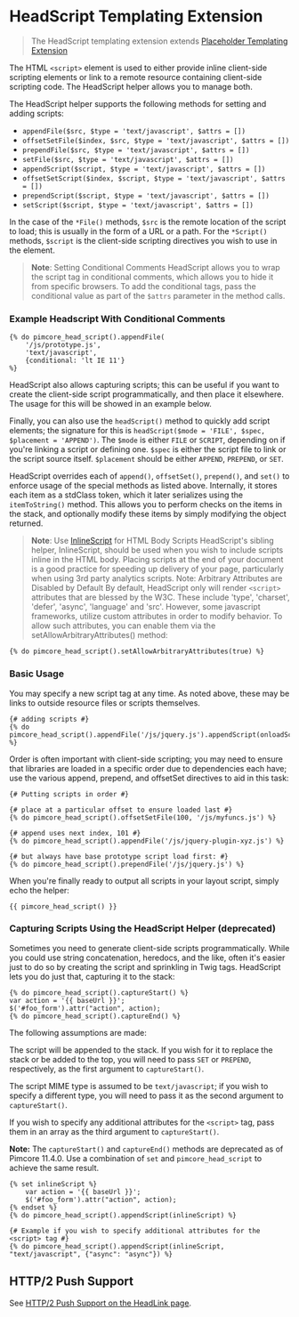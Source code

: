 # HeadScript Templating Extension

> The HeadScript templating extension extends [Placeholder Templating Extension](./00_Placeholder.md)

The HTML `<script>` element is used to either provide inline client-side scripting elements or link to a remote resource 
containing client-side scripting code. The HeadScript helper allows you to manage both.

The HeadScript helper supports the following methods for setting and adding scripts:

- `appendFile($src, $type = 'text/javascript', $attrs = [])`
- `offsetSetFile($index, $src, $type = 'text/javascript', $attrs = [])`
- `prependFile($src, $type = 'text/javascript', $attrs = [])`
- `setFile($src, $type = 'text/javascript', $attrs = [])`
- `appendScript($script, $type = 'text/javascript', $attrs = [])`
- `offsetSetScript($index, $script, $type = 'text/javascript', $attrs = [])`
- `prependScript($script, $type = 'text/javascript', $attrs = [])`
- `setScript($script, $type = 'text/javascript', $attrs = [])`

In the case of the `*File()` methods, `$src` is the remote location of the script to load; this is usually in the form 
of a URL or a path. For the `*Script()` methods, `$script` is the client-side scripting directives you wish to use in the 
element.

> **Note**: Setting Conditional Comments
HeadScript allows you to wrap the script tag in conditional comments, which allows you to hide it from specific browsers. 
To add the conditional tags, pass the conditional value as part of the `$attrs` parameter in the method calls. 

### Example Headscript With Conditional Comments

```twig
{% do pimcore_head_script().appendFile(
    '/js/prototype.js',
    'text/javascript',
    {conditional: 'lt IE 11'}
%}
```

HeadScript also allows capturing scripts; this can be useful if you want to create the client-side script 
programmatically, and then place it elsewhere. The usage for this will be showed in an example below.

Finally, you can also use the `headScript()` method to quickly add script elements; the signature for this is 
`headScript($mode = 'FILE', $spec, $placement = 'APPEND')`. The `$mode` is either `FILE` or `SCRIPT`, depending on 
if you're linking a script or defining one. `$spec` is either the script file to link or the script source itself. 
`$placement` should be either `APPEND`, `PREPEND`, or `SET`.

HeadScript overrides each of `append()`, `offsetSet()`, `prepend()`, and `set()` to enforce usage of the special methods as listed above. 
Internally, it stores each item as a stdClass token, which it later serializes using the `itemToString()` method. 
This allows you to perform checks on the items in the stack, and optionally modify these items by simply modifying 
the object returned.

> **Note**: Use [InlineScript](06_InlineScript.md) for HTML Body Scripts
HeadScript's sibling helper, InlineScript, should be used when you wish to include scripts inline in the HTML body. 
Placing scripts at the end of your document is a good practice for speeding up delivery of your page, particularly when using 3rd party analytics scripts. 
Note: Arbitrary Attributes are Disabled by Default
By default, HeadScript only will render `<script>` attributes that are blessed by the W3C. 
These include 'type', 'charset', 'defer', 'async', 'language' and 'src'. However, some javascript frameworks, 
 utilize custom attributes in order to modify behavior. 
To allow such attributes, you can enable them via the setAllowArbitraryAttributes() method: 

`{% do pimcore_head_script().setAllowArbitraryAttributes(true) %}`

### Basic Usage

You may specify a new script tag at any time. As noted above, these may be links to outside resource files or scripts themselves.

```twig
{# adding scripts #}
{% do pimcore_head_script().appendFile('/js/jquery.js').appendScript(onloadScript) %}
```

Order is often important with client-side scripting; you may need to ensure that libraries are loaded in a specific 
order due to dependencies each have; use the various append, prepend, and offsetSet directives to aid in this task:

```twig
{# Putting scripts in order #}

{# place at a particular offset to ensure loaded last #}
{% do pimcore_head_script().offsetSetFile(100, '/js/myfuncs.js') %}

{# append uses next index, 101 #}
{% do pimcore_head_script().appendFile('/js/jquery-plugin-xyz.js') %}

{# but always have base prototype script load first: #}
{% do pimcore_head_script().prependFile('/js/jquery.js') %}
```

When you're finally ready to output all scripts in your layout script, simply echo the helper:

`{{ pimcore_head_script() }}`

### Capturing Scripts Using the HeadScript Helper (deprecated)

Sometimes you need to generate client-side scripts programmatically. While you could use string concatenation, 
heredocs, and the like, often it's easier just to do so by creating the script and sprinkling in Twig tags. 
HeadScript lets you do just that, capturing it to the stack:

```twig
{% do pimcore_head_script().captureStart() %}
var action = '{{ baseUrl }}';
$('#foo_form').attr("action", action);
{% do pimcore_head_script().captureEnd() %}
```

The following assumptions are made:

The script will be appended to the stack. If you wish for it to replace the stack or be added to the top, 
you will need to pass `SET` or `PREPEND`, respectively, as the first argument to `captureStart()`.

The script MIME type is assumed to be `text/javascript`; if you wish to specify a different type, you will need to 
pass it as the second argument to `captureStart()`.

If you wish to specify any additional attributes for the `<script>` tag, pass them in an array as the third 
argument to `captureStart()`.

**Note:** The `captureStart()` and `captureEnd()` methods are deprecated as of Pimcore 11.4.0. Use a combination of `set` and `pimcore_head_script` to achieve the same result.

```twig
{% set inlineScript %}
    var action = '{{ baseUrl }}';
    $('#foo_form').attr("action", action);
{% endset %}
{% do pimcore_head_script().appendScript(inlineScript) %}

{# Example if you wish to specify additional attributes for the <script> tag #}
{% do pimcore_head_script().appendScript(inlineScript, "text/javascript", {"async": "async"}) %}
```

## HTTP/2 Push Support

See [HTTP/2 Push Support on the HeadLink page](./01_HeadLink.md#http2-push-support).
